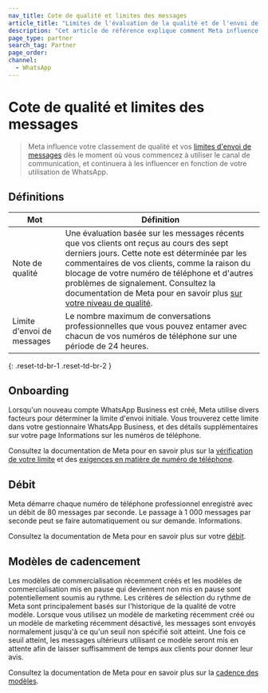 ```yaml
---
nav_title: Cote de qualité et limites des messages
article_title: "Limites de l'évaluation de la qualité et de l'envoi de messages" 
description: "Cet article de référence explique comment Meta influence votre note de qualité et les limites d'envoi de messages pour le canal de communication WhatsApp."
page_type: partner
search_tag: Partner
page_order: 
channel:
  - WhatsApp
---
```


# Cote de qualité et limites des messages

> Meta influence votre classement de qualité et vos [limites d'envoi de messages](https://developers.facebook.com/docs/whatsapp/messaging-limits) dès le moment où vous commencez à utiliser le canal de communication, et continuera à les influencer en fonction de votre utilisation de WhatsApp.

## Définitions

| Mot | Définition |
| --- | --- |
| Note de qualité | Une évaluation basée sur les messages récents que vos clients ont reçus au cours des sept derniers jours. Cette note est déterminée par les commentaires de vos clients, comme la raison du blocage de votre numéro de téléphone et d'autres problèmes de signalement. Consultez la documentation de Meta pour en savoir plus [sur votre niveau de qualité](https://www.facebook.com/business/help/896873687365001).|
| Limite d'envoi de messages | Le nombre maximum de conversations professionnelles que vous pouvez entamer avec chacun de vos numéros de téléphone sur une période de 24 heures. |
{: .reset-td-br-1 .reset-td-br-2 }

## Onboarding  

Lorsqu'un nouveau compte WhatsApp Business est créé, Meta utilise divers facteurs pour déterminer la limite d'envoi initiale. Vous trouverez cette limite dans votre gestionnaire WhatsApp Business, et des détails supplémentaires sur votre page Informations sur les numéros de téléphone. 

Consultez la documentation de Meta pour en savoir plus sur la [vérification de votre limite](https://developers.facebook.com/docs/whatsapp/messaging-limits#checking-your-limit) et des [exigences en matière de numéro de téléphone](https://developers.facebook.com/docs/whatsapp/cloud-api/phone-numbers).

## Débit

Meta démarre chaque numéro de téléphone professionnel enregistré avec un débit de 80 messages par seconde. Le passage à 1 000 messages par seconde peut se faire automatiquement ou sur demande. Informations. 

Consultez la documentation de Meta pour en savoir plus sur votre [débit](https://developers.facebook.com/docs/whatsapp/cloud-api/overview#throughput).

## Modèles de cadencement

Les modèles de commercialisation récemment créés et les modèles de commercialisation mis en pause qui deviennent non mis en pause sont potentiellement soumis au rythme. Les critères de sélection du rythme de Meta sont principalement basés sur l'historique de la qualité de votre modèle. Lorsque vous utilisez un modèle de marketing récemment créé ou un modèle de marketing récemment désactivé, les messages sont envoyés normalement jusqu'à ce qu'un seuil non spécifié soit atteint. Une fois ce seuil atteint, les messages ultérieurs utilisant ce modèle seront mis en attente afin de laisser suffisamment de temps aux clients pour donner leur avis. 

Consultez la documentation de Meta pour en savoir plus sur la [cadence des modèles](https://developers.facebook.com/docs/whatsapp/message-templates/guidelines/#template-pacing).